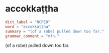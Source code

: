 # accokkaṭṭha

``` toml
dict_label = "NCPED"
word = "accokkaṭṭha"
summary = "(of a robe) pulled down too far."
grammar_comment = "mfn."
```

(of a robe) pulled down too far.

